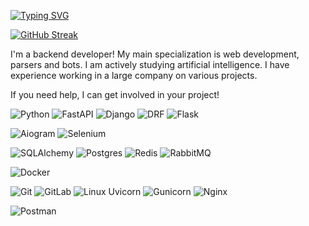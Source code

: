 <a href="https://git.io/typing-svg"><img src="https://readme-typing-svg.demolab.com?font=Fira+Code&pause=1000&color=E6B747&random=false&width=435&lines=Greetings!;I'm+Python+Backend+Developer" alt="Typing SVG" /></a>

<a href="https://git.io/streak-stats"><img src="https://streak-stats.demolab.com?user=zhdanovam72&theme=dark" alt="GitHub Streak" /></a>

I'm a backend developer! My main specialization is web development, parsers and bots. I am actively studying artificial intelligence. I have experience working in a large company on various projects.

If you need help, I can get involved in your project!

![Python](https://img.shields.io/badge/python-3670A0?style=for-the-badge&logo=Python&logoColor=white)
![FastAPI](https://img.shields.io/badge/FastAPI-005571?style=for-the-badge&logo=fastapi)
![Django](https://img.shields.io/badge/Django-092E20?style=for-the-badge&logo=django&logoColor=green)
![DRF](https://img.shields.io/badge/djangorestframework-api-key.svg?style=for-the-badge&logo=drf&logoColor=44b78b&labelColor=darkgreen&color=black)
![Flask](https://img.shields.io/badge/flask-%23000.svg?style=for-the-badge&logo=flask&logoColor=white)

![Aiogram](https://img.shields.io/badge/aiogram-dialog.svg?style=for-the-badge&logo=Aiogram&logoColor=Aiogram)
![Selenium](https://img.shields.io/badge/-selenium-%43B02A?style=for-the-badge&logo=selenium&logoColor=white)

![SQLAlchemy](https://img.shields.io/badge/SQLAlchemy-D71F00?style=for-the-badge&logo=SQLAlchemy&logoColor=SQLAlchemy)
![Postgres](https://img.shields.io/badge/postgres-%23316192.svg?style=for-the-badge&logo=postgresql&logoColor=white)
![Redis](https://img.shields.io/badge/redis-%23DD0031.svg?style=for-the-badge&logo=redis&logoColor=white)
![RabbitMQ](https://img.shields.io/badge/Rabbitmq-FF6600?style=for-the-badge&logo=rabbitmq&logoColor=white)

![Docker](https://img.shields.io/badge/docker-%230db7ed.svg?style=for-the-badge&logo=docker&logoColor=white)

![Git](https://img.shields.io/badge/git-%23F05033.svg?style=for-the-badge&logo=git&logoColor=white)
![GitLab](https://img.shields.io/badge/gitlab-%23181717.svg?style=for-the-badge&logo=gitlab&logoColor=white)
![Linux](https://img.shields.io/badge/Linux-FCC624?style=for-the-badge&logo=linux&logoColor=black)
Uvicorn
![Gunicorn](https://img.shields.io/badge/gunicorn-%298729.svg?style=for-the-badge&logo=gunicorn&logoColor=white)
![Nginx](https://img.shields.io/badge/nginx-%23009639.svg?style=for-the-badge&logo=nginx&logoColor=white)

![Postman](https://img.shields.io/badge/Postman-FF6C37?style=for-the-badge&logo=postman&logoColor=white)

